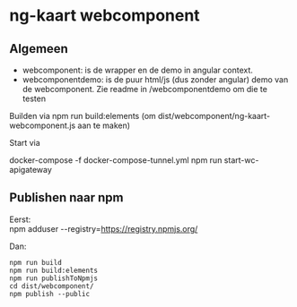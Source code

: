 # ng-kaart webcomponent

## Algemeen

* webcomponent: is de wrapper en de demo in angular context.
* webcomponentdemo: is de puur html/js (dus zonder angular) demo van de webcomponent. Zie readme in /webcomponentdemo om die te testen

Builden via npm run build:elements (om dist/webcomponent/ng-kaart-webcomponent.js aan te maken)

Start via 

docker-compose -f docker-compose-tunnel.yml 
npm run start-wc-apigateway

## Publishen naar npm

Eerst:  
    npm adduser --registry=https://registry.npmjs.org/

Dan:

    npm run build
    npm run build:elements
    npm run publishToNpmjs
    cd dist/webcomponent/
    npm publish --public

